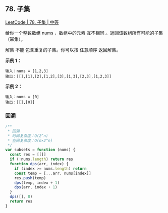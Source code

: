 ## 78. 子集

[LeetCode | 78. 子集 | 中等](https://leetcode-cn.com/problems/subsets/)

给你一个整数数组 nums ，数组中的元素 互不相同 。返回该数组所有可能的子集（幂集）。

解集 不能 包含重复的子集。你可以按 任意顺序 返回解集。

**示例 1：**

```
输入：nums = [1,2,3]
输出：[[],[1],[2],[1,2],[3],[1,3],[2,3],[1,2,3]]
```

**示例 2：**

```
输入：nums = [0]
输出：[[],[0]]
```

### 回溯

```js
/**
 * 回溯
 * 时间复杂度：O(2^n)
 * 空间复杂度：O(n×2^n)
 */
var subsets = function (nums) {
  const res = [[]]
  if (!nums.length) return res
  function dps(arr, index) {
    if (index >= nums.length) return
    const temp = [...arr, nums[index]]
    res.push(temp)
    dps(temp, index + 1)
    dps(arr, index + 1)
  }
  dps([], 0)
  return res
}
```

